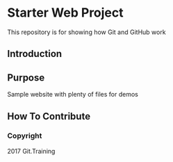 # Starter Web Project

This repository is for showing how Git and GitHub work

## Introduction

## Purpose

Sample website with plenty of files for demos

## How To Contribute

### Copyright
2017 Git.Training
